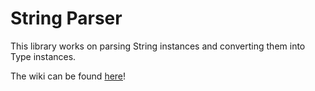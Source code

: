 # String Parser

This library works on parsing String instances and converting them into Type instances.

The wiki can be found [here](https://github.com/BIGDummyHead/StringParser/wiki)!
